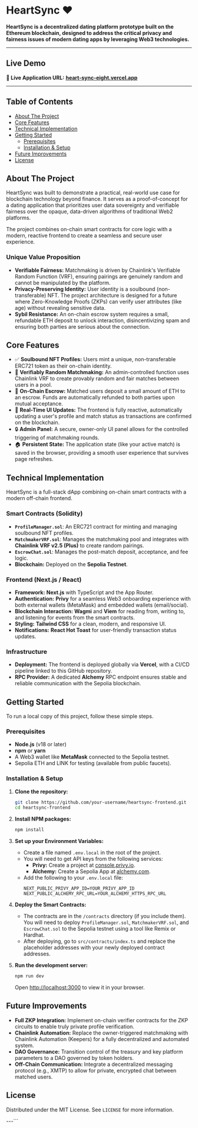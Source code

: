 # HeartSync ❤️

**HeartSync is a decentralized dating platform prototype built on the Ethereum blockchain, designed to address the critical privacy and fairness issues of modern dating apps by leveraging Web3 technologies.**

---

## Live Demo 

**🔗 Live Application URL:** **[heart-sync-eight.vercel.app]([YOUR_VERCEL_URL])**

---

## Table of Contents

- [About The Project](#about-the-project)
- [Core Features](#core-features)
- [Technical Implementation](#technical-implementation)
- [Getting Started](#getting-started)
  - [Prerequisites](#prerequisites)
  - [Installation & Setup](#installation--setup)
- [Future Improvements](#future-improvements)
- [License](#license)

## About The Project

HeartSync was built to demonstrate a practical, real-world use case for blockchain technology beyond finance. It serves as a proof-of-concept for a dating application that prioritizes user data sovereignty and verifiable fairness over the opaque, data-driven algorithms of traditional Web2 platforms.

The project combines on-chain smart contracts for core logic with a modern, reactive frontend to create a seamless and secure user experience.

### Unique Value Proposition

*   **Verifiable Fairness:** Matchmaking is driven by Chainlink's Verifiable Random Function (VRF), ensuring pairings are genuinely random and cannot be manipulated by the platform.
*   **Privacy-Preserving Identity:** User identity is a soulbound (non-transferable) NFT. The project architecture is designed for a future where Zero-Knowledge Proofs (ZKPs) can verify user attributes (like age) without revealing sensitive data.
*   **Sybil Resistance:** An on-chain escrow system requires a small, refundable ETH deposit to unlock interaction, disincentivizing spam and ensuring both parties are serious about the connection.

## Core Features

- ✅ **Soulbound NFT Profiles:** Users mint a unique, non-transferable ERC721 token as their on-chain identity.
- 🎲 **Verifiably Random Matchmaking:** An admin-controlled function uses Chainlink VRF to create provably random and fair matches between users in a pool.
- 🔐 **On-Chain Escrow:** Matched users deposit a small amount of ETH to an escrow. Funds are automatically refunded to both parties upon mutual acceptance.
- 🔄 **Real-Time UI Updates:** The frontend is fully reactive, automatically updating a user's profile and match status as transactions are confirmed on the blockchain.
- 🔒 **Admin Panel:** A secure, owner-only UI panel allows for the controlled triggering of matchmaking rounds.
- 🏠 **Persistent State:** The application state (like your active match) is saved in the browser, providing a smooth user experience that survives page refreshes.

## Technical Implementation

HeartSync is a full-stack dApp combining on-chain smart contracts with a modern off-chain frontend.

### Smart Contracts (Solidity)
*   **`ProfileManager.sol`**: An ERC721 contract for minting and managing soulbound NFT profiles.
*   **`MatchmakerVRF.sol`**: Manages the matchmaking pool and integrates with **Chainlink VRF v2.5 (Plus)** to create random pairings.
*   **`EscrowChat.sol`**: Manages the post-match deposit, acceptance, and fee logic.
*   **Blockchain:** Deployed on the **Sepolia Testnet**.

### Frontend (Next.js / React)
*   **Framework:** **Next.js** with TypeScript and the App Router.
*   **Authentication:** **Privy** for a seamless Web3 onboarding experience with both external wallets (MetaMask) and embedded wallets (email/social).
*   **Blockchain Interaction:** **Wagmi** and **Viem** for reading from, writing to, and listening for events from the smart contracts.
*   **Styling:** **Tailwind CSS** for a clean, modern, and responsive UI.
*   **Notifications:** **React Hot Toast** for user-friendly transaction status updates.

### Infrastructure
*   **Deployment:** The frontend is deployed globally via **Vercel**, with a CI/CD pipeline linked to this GitHub repository.
*   **RPC Provider:** A dedicated **Alchemy** RPC endpoint ensures stable and reliable communication with the Sepolia blockchain.

## Getting Started

To run a local copy of this project, follow these simple steps.

### Prerequisites

*   **Node.js** (v18 or later)
*   **npm** or **yarn**
*   A Web3 wallet like **MetaMask** connected to the Sepolia testnet.
*   Sepolia ETH and LINK for testing (available from public faucets).

### Installation & Setup

1.  **Clone the repository:**
    ```bash
    git clone https://github.com/your-username/heartsync-frontend.git
    cd heartsync-frontend
    ```

2.  **Install NPM packages:**
    ```bash
    npm install
    ```

3.  **Set up your Environment Variables:**
    *   Create a file named `.env.local` in the root of the project.
    *   You will need to get API keys from the following services:
        *   **Privy:** Create a project at [console.privy.io](https://console.privy.io/).
        *   **Alchemy:** Create a Sepolia App at [alchemy.com](https://alchemy.com).
    *   Add the following to your `.env.local` file:
        ```env
        NEXT_PUBLIC_PRIVY_APP_ID=YOUR_PRIVY_APP_ID
        NEXT_PUBLIC_ALCHEMY_RPC_URL=YOUR_ALCHEMY_HTTPS_RPC_URL
        ```

4.  **Deploy the Smart Contracts:**
    *   The contracts are in the `/contracts` directory (if you include them). You will need to deploy `ProfileManager.sol`, `MatchmakerVRF.sol`, and `EscrowChat.sol` to the Sepolia testnet using a tool like Remix or Hardhat.
    *   After deploying, go to `src/contracts/index.ts` and replace the placeholder addresses with your newly deployed contract addresses.

5.  **Run the development server:**
    ```bash
    npm run dev
    ```
    Open [http://localhost:3000](http://localhost:3000) to view it in your browser.

## Future Improvements

-   **Full ZKP Integration:** Implement on-chain verifier contracts for the ZKP circuits to enable truly private profile verification.
-   **Chainlink Automation:** Replace the owner-triggered matchmaking with Chainlink Automation (Keepers) for a fully decentralized and automated system.
-   **DAO Governance:** Transition control of the treasury and key platform parameters to a DAO governed by token holders.
-   **Off-Chain Communication:** Integrate a decentralized messaging protocol (e.g., XMTP) to allow for private, encrypted chat between matched users.

## License

Distributed under the MIT License. See `LICENSE` for more information.

---```
